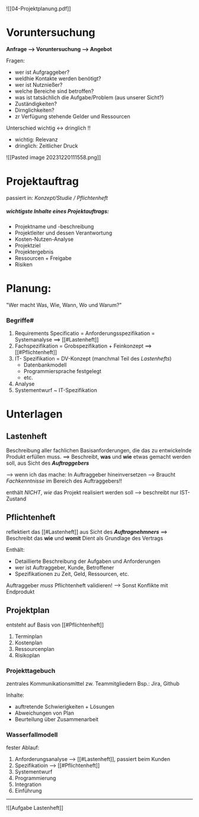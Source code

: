 ![[04-Projektplanung.pdf]]


# Voruntersuchung
**Anfrage --> Voruntersuchung --> Angebot**

Fragen: 
- wer ist Aufgraggeber?
- weldhie Kontakte werden benötigt?
- wer ist Nutznießer?
- welche Bereiche sind betroffen?
- was ist tatsächlich die Aufgabe/Problem (aus unserer Sicht?)
- Zuständigkeiten?
- Dirnglichkeiten?
- zr Verfügung stehende Gelder und Ressourcen



Unterschied wichtig <-> dringlich !!
- wichtig: Relevanz
- dringlich: Zeitlicher Druck


![[Pasted image 20231220111558.png]]


# Projektauftrag
passiert in: _Konzept/Studie / Pflichtenheft_
##### wichtigste Inhalte eines Projektauftrags:

- Projektname und -beschreibung
- Projektleiter und dessen Verantwortung
- Kosten-Nutzen-Analyse
- Projektziel
- Projektergebnis
- Ressourcen + Freigabe
- Risiken

# Planung:
"Wer macht Was, Wie, Wann, Wo und Warum?"

### Begriffe#
1) Requirements Specificatio = Anforderungsspezifikation = Systemanalyse ==> [[#Lastenheft]]
2) Fachspezifikation = Grobspezifikation + Feinkonzept ==> [[#Pflichtenheft]]
3) IT- Spezifikation = DV-Konzept (manchmal Teil des _Lastenhefts_)
	- Datenbankmodell
	- Programmiersprache festgelegt
	- etc.
4) Analyse
5) Systementwurf ~ IT-Spezifikation

# Unterlagen
## Lastenheft
Beschreibung aller fachlichen Basisanforderungen, die das zu entwickelnde Produkt erfüllen muss.
==> Beschreibt, **was** und **wie** etwas gemacht werden soll, aus Sicht des **_Auftraggebers_**

--> wenn ich das mache: In Auftraggeber hineinversetzen
	--> Braucht _Fachkenntnisse_ im Bereich des Auftraggebers!!
		
enthält _NICHT_, _wie_ das Projekt realisiert werden soll
	--> beschreibt nur IST-Zustand


## Pflichtenheft
reflektiert das [[#Lastenheft]] aus Sicht des ***Auftragnehmners*** 
==> Beschreibt das **wie** und **womit** 
Dient als Grundlage des Vertrags

Enthält:
- Detaillierte Beschreibung der Aufgaben und Anforderungen
- wer ist Auftraggeber, Kunde, Betroffener
- Spezifikationen zu Zeit, Geld, Ressourcen, etc.

Auftraggeber _muss_ Pflichtenheft validieren!
--> Sonst Konflikte mit Endprodukt


## Projektplan
entsteht auf Basis von [[#Pflichtenheft]]


1) Terminplan
2) Kostenplan
3) Ressourcenplan
4) Risikoplan

### Projekttagebuch
zentrales Kommunikationsmittel zw. Teammitgliedern
Bsp.: Jira, Github

Inhalte:
- auftretende Schwierigkeiten + Lösungen
- Abweichungen von Plan
- Beurteilung über Zusammenarbeit

### Wasserfallmodell
fester Ablauf:
1) Anforderungsanalyse --> [[#Lastenheft]], passiert beim Kunden
2) Spezifikatioin --> [[#Pflichtenheft]]
3) Systementwurf
4) Programmierung
5) Integration
6) Einführung


<hr>


![[Aufgabe Lastenheft]]
